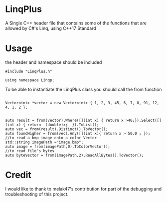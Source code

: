 # LinqPlus
A Single C++ header file that contains some of the functions that are allowed by C#'s Linq, using C++17 Standard

# Usage

the header and namespace should be included
```
#include "LinqPlus.h"

using namespace Linqp;

```

To be able to instantiate the LinqPlus class you should  call the from function
```

Vector<int> *vector = new Vector<int> { 1, 2, 3, 45, 6, 7, 8, 91, 12, 4, 1, 2 };


auto result = from(vector).Where([](int x) { return x >40;}).Select([](int x) { return  (double)x;  }).ToList();
auto vec = from(result).Distinct().ToVector();
auto foundHigher = from(vec).Any([](int x){ return x > 50.0 ; });
//to read a bmp image onto a color Vector
std::string imagePath ="image.bmp";
auto image = from(imagePath,0).ToColorVector();
//to read file's bytes
auto byteVector = from(imagePath,2).ReadAllBytes().ToVector();

```



# Credit
I would like to thank to melak47's contribution for part of the debugging and troubleshooting of this project.
